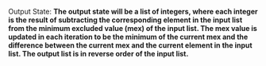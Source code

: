 Output State: **The output state will be a list of integers, where each integer is the result of subtracting the corresponding element in the input list from the minimum excluded value (mex) of the input list. The mex value is updated in each iteration to be the minimum of the current mex and the difference between the current mex and the current element in the input list. The output list is in reverse order of the input list.**